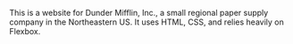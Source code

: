 This is a website for Dunder Mifflin, Inc., a small regional paper supply company in the Northeastern US. It uses HTML, CSS, and relies heavily on Flexbox.